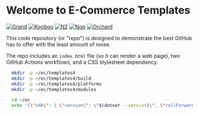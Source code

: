 # Welcome to E-Commerce Templates

[![Grand](https://github.com/templates4/e-commerce/actions/Grand.yml/badge.svg)](https://github.com/templates4/e-commerce/actions/workflows/Grand.yml)
[![Kooboo](https://github.com/templates4/e-commerce/workflows/Kooboo/badge.svg)](https://github.com/templates4/e-commerce/actions/workflows/Kooboo.yml)
[![N2](https://github.com/templates4/e-commerce/workflows/N2/badge.svg)](https://github.com/templates4/e-commerce/actions/workflows/N2.yml)
[![Nop](https://github.com/templates4/e-commerce/workflows/Nop/badge.svg)](https://github.com/templates4/e-commerce/actions/workflows/Nop.yml)
[![Orchard](https://github.com/templates4/e-commerce/workflows/Orchard/badge.svg)](https://github.com/templates4/e-commerce/actions/workflows/Orchard.yml)

This code repository (or "repo") is designed to demonstrate the best GitHub has to offer with the least amount of noise.

The repo includes an `index.html` file (so it can render a web page), two GitHub Actions workflows, and a CSS stylesheet dependency.

```sh
  mkdir -p ~/ec/templates4
  mkdir -p ~/ec/templates4/build
  mkdir -p ~/ec/templates4/platforms
  mkdir -p ~/ec/templates4/modules

  cd ~/ec
  echo "{\"sdk\": { \"version\": \"$(dotnet --version)\", \"rollForward\": \"latestFeature\"    }  }" > global.json

```
